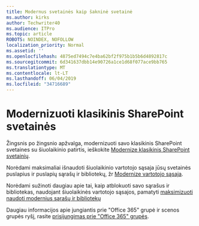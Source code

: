 ```yaml
---
title: Modernus svetainės kaip šakninė svetainė
ms.author: kirks
author: Techwriter40
ms.audience: ITPro
ms.topic: article
ROBOTS: NOINDEX, NOFOLLOW
localization_priority: Normal
ms.assetid: ''
ms.openlocfilehash: 4875ed7494c7e4ba62bf2f975b1b5b6d4892817c
ms.sourcegitcommit: 6d341637dbb14e90726a1ce1d68f077ace9bb765
ms.translationtype: MT
ms.contentlocale: lt-LT
ms.lasthandoff: 06/04/2019
ms.locfileid: "34716689"
---
```

# <a name="modernize-classic-sharepoint-site"></a>Modernizuoti klasikinis SharePoint svetainės

Žingsnis po žingsnio apžvalga, modernizuoti savo klasikinis SharePoint svetaines su šiuolaikinio patirtis, ieškokite [Modernize klasikinis SharePoint svetainių](https://docs.microsoft.com/en-us/sharepoint/dev/transform/modernize-classic-sites).

Norėdami maksimaliai išnaudoti šiuolaikinio vartotojo sąsaja jūsų svetainės puslapius ir puslapių sąrašų ir bibliotekų, žr [Modernize vartotojo sąsaja](https://docs.microsoft.com/en-us/sharepoint/dev/transform/modernize-userinterface). 

Norėdami sužinoti daugiau apie tai, kaip atblokuoti savo sąrašus ir bibliotekas, naudojant šiuolaikinės vartotojo sąsajos, pamatyti [maksimizuoti naudoti modernius sąrašų ir bibliotekų](https://docs.microsoft.com/en-us/sharepoint/dev/transform/modernize-userinterface-lists-and-libraries)

Daugiau informacijos apie jungiantis prie "Office 365" grupė ir scenos grupės ryšį, rasite [prisijungimas prie "Office 365" grupės](https://docs.microsoft.com/en-us/sharepoint/dev/transform/modernize-connect-to-office365-group).
